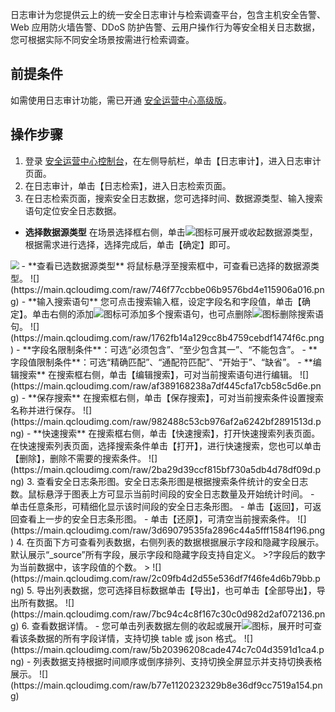 日志审计为您提供云上的统一安全日志审计与检索调查平台，包含主机安全告警、Web 应用防火墙告警、DDoS 防护告警、云用户操作行为等安全相关日志数据，您可根据实际不同安全场景按需进行检索调查。
## 前提条件
如需使用日志审计功能，需已开通 [安全运营中心高级版](https://buy.cloud.tencent.com/soc)。
## 操作步骤
1. 登录 [安全运营中心控制台](https://console.cloud.tencent.com/ssav2/survey)，在左侧导航栏，单击【日志审计】，进入日志审计页面。
2. 在日志审计，单击【日志检索】，进入日志检索页面。
3. 在日志检索页面，搜索安全日志数据，您可选择时间、数据源类型、输入搜索语句定位安全日志数据。
 - **选择数据源类型**
   在场景选择框右侧，单击<img src= "https://main.qcloudimg.com/raw/d67d2002a9522747173d6befd8338c91.png" style="margin:0;">图标可展开或收起数据源类型，根据需求进行选择，选择完成后，单击【确定】即可。
 <img src="https://main.qcloudimg.com/raw/a074a3bfa81190c1b4a1ff16936097dd.png" style="zoom:85%;" />
 - **查看已选数据源类型**
将鼠标悬浮至搜索框中，可查看已选择的数据源类型。
![](https://main.qcloudimg.com/raw/746f77ccbbe06b9576bd4e115906a016.png)
 - **输入搜索语句**
您可点击搜索输入框，设定字段名和字段值，单击【确定】。单击右侧的添加<img src= "https://main.qcloudimg.com/raw/90ecc27a11e01e4b292dfa81afe9b04c.png" style="margin:0;">图标可添加多个搜索语句，也可点删除<img src= "https://main.qcloudimg.com/raw/1a6fac1a6d725a6718329ca3903dd728.png" style="margin:0;">图标删除搜索语句。
![](https://main.qcloudimg.com/raw/1762fb14a129cc8b4759cebdf1474f6c.png)
	- **字段名限制条件**：可选“必须包含”、“至少包含其一”、“不能包含”。
	- **字段值限制条件**：可选“精确匹配”、“通配符匹配”、“开始于”、“缺省”。
 - **编辑搜索**
在搜索框右侧，单击【编辑搜索】，可对当前搜索语句进行编辑。
![](https://main.qcloudimg.com/raw/af389168238a7df445cfa17cb58c5d6e.png)
 - **保存搜索**
 在搜索框右侧，单击【保存搜索】，可对当前搜索条件设置搜索名称并进行保存。
 ![](https://main.qcloudimg.com/raw/982488c53cb976af2a6242bf2891513d.png)
  - **快速搜索**
  在搜索框右侧，单击【快速搜索】，打开快速搜索列表页面。在快速搜索列表页面，选择搜索条件单击【打开】，进行快速搜索，您也可以单击【删除】，删除不需要的搜索条件。
	![](https://main.qcloudimg.com/raw/2ba29d39ccf815bf730a5db4d78df09d.png)
3. 查看安全日志条形图。安全日志条形图是根据搜索条件统计的安全日志数。鼠标悬浮于图表上方可显示当前时间段的安全日志数量及开始统计时间。
	- 单击任意条形，可精细化显示该时间段的安全日志条形图。
	- 单击【返回】，可返回查看上一步的安全日志条形图。
	- 单击【还原】，可清空当前搜索条件。
![](https://main.qcloudimg.com/raw/3d69079535fa2896c44a5fff1584f196.png)
4. 在页面下方可查看列表数据，右侧列表的数据根据展示字段和隐藏字段展示。默认展示“_source”所有字段，展示字段和隐藏字段支持自定义。
>?字段后的数字为当前数据中，该字段值的个数。
>
 ![](https://main.qcloudimg.com/raw/2c09fb4d2d55e536df7f46fe4d6b79bb.png)
5. 导出列表数据，您可选择目标数据单击【导出】，也可单击【全部导出】，导出所有数据。
![](https://main.qcloudimg.com/raw/7bc94c4c8f167c30c0d982d2af072136.png)
6. 查看数据详情。
	- 您可单击列表数据左侧的收起或展开<img src= "https://main.qcloudimg.com/raw/d67d2002a9522747173d6befd8338c91.png" style="margin:0;">图标，展开时可查看该条数据的所有字段详情，支持切换 table 或 json 格式。
![](https://main.qcloudimg.com/raw/5b20396208cade474c7c04d3591d1ca4.png)
	- 列表数据支持根据时间顺序或倒序排列、支持切换全屏显示并支持切换表格展示。
![](https://main.qcloudimg.com/raw/b77e1120232329b8e36df9cc7519a154.png)
